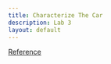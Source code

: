 ```yaml
---
title: Characterize The Car
description: Lab 3
layout: default
---
```


[Reference](https://cei-lab.github.io/ECE4960/Lab3.html)